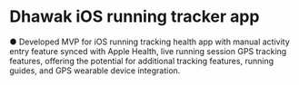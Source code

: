 # Dhawak iOS running tracker app
● Developed MVP for iOS running tracking health app with manual activity entry feature synced with Apple
Health, live running session GPS tracking features, offering the potential for additional tracking features, running guides, and GPS wearable device integration.


